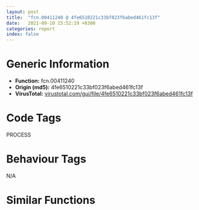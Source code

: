 ```yaml
---
layout: post
title:  "fcn.00411240 @ 4fe6510221c33bf023f6abed461fc13f"
date:   2021-09-10 15:52:19 +0300
categories: report
index: false
---
```


# Generic Information
- **Function:** fcn.00411240
- **Origin (md5):** 4fe6510221c33bf023f6abed461fc13f
- **VirusTotal:** [virustotal.com/gui/file/4fe6510221c33bf023f6abed461fc13f][virustotal_ref]

# Code Tags
<span class="tag" id="PROCESS">PROCESS</span>


# Behaviour Tags
<span class="bhv-tag" id="na">N/A</span>

# Similar Functions
<script type="text/javascript" src="https://www.gstatic.com/charts/loader.js"></script>
<script type="text/javascript">

    google.charts.load('current', {'packages':['corechart']});
    google.charts.setOnLoadCallback(drawChart);

    function drawChart() {
    var data = new google.visualization.DataTable();
        data.addColumn('number', 'X');
        data.addColumn('number', 'Y');
        data.addColumn({type: 'string', role: 'tooltip', 'p': {'html': true}});
        data.addColumn({'type': 'string', 'role': 'style'});
        
        data.addRows([
    [0, 0, '<b><a href="/report/fcn.00411240@4fe6510221c33bf023f6abed461fc13f">fcn.00411240</a><br>@4fe6510221c33bf023f6abed461fc13f</b><br>', 'point { fill-color: #e0440e; }'],

        ]);

    var options = {
        title: 'Similarity Plot',
        legend: 'none',
        colors: ['#dedbd9', '#e6693e', '#ec8f6e', '#f3b49f', '#f6c7b6'],
        tooltip: {isHtml: true, trigger: 'both'},
        explorer: {
        actions: ["dragToZoom", "rightClickToReset"],
        },
        chartArea: {
        width: '80%',
        height: '80%'
        },
        width: '100%',
        height: '100%'
    };

    var chart = new google.visualization.ScatterChart(document.getElementById('chart_div'));

    chart.draw(data, options);
    }
    
</script>


<div id="chart_div" style="width: 100%px; height: 100%;"></div>

# Disassembled Code
{% highlight nasm %}

mov al, byte[esp+8]
mov dl, byte[esp+4]
sub esp, 0x10
push ebp
mov ebp, dword[esp+0x20]
cmp al, dl
je 0x411937
mov cl, dl
or cl, al
test al, 3
push ebx
sete bl
mov byte[esp+9], bl
test dl, 3
jne 0x41127d
cmp dword[0x4c53f0], 3
jne 0x411279
test dl, 8
jne 0x41127d
mov dl, 1
jmp 0x41127f
xor dl, dl
test bl, bl
je 0x41128b
test al, 0x3c
jne 0x41128b
mov bl, 1
jmp 0x41128d
xor bl, bl
mov byte[esp+0xe], bl
test dl, dl
je 0x4112a0
test byte[esp+0x1c], 0x3c
jne 0x4112a0
xor al, al
jmp 0x4112a2
mov al, 1
test bl, bl
je 0x4112b3
xor bl, bl
cmp al, bl
je 0x4112b5
mov byte[esp+0xc], 1
jmp 0x4112b9
xor bl, bl
mov byte[esp+0xc], bl
cmp byte[esp+9], bl
je 0x41130b
cmp dl, bl
jne 0x41130b
mov byte[esp+0xd], 1
mov byte[esp+0xb], 1
mov al, byte[esp+0x28]
cmp al, bl
je 0x4112e5
cmp byte[esp+9], 0
je 0x4112e5
mov byte[esp+0xa], 1
test dl, dl
jne 0x4112ea
mov byte[esp+0xa], 0
test al, al
je 0x411323
cmp dword[0x4c7f18], 2
je 0x411323
cmp byte[esp+9], 0
je 0x411323
test dl, dl
je 0x411323
test cl, 0x3c
jne 0x411323
mov bl, 1
jmp 0x411325
mov al, 0xc
mov byte[esp+0xd], bl
test byte[esp+0x20], al
jne 0x41131d
test byte[esp+0x1c], al
jne 0x4112c8
mov byte[esp+0xb], bl
jmp 0x4112cd
xor bl, bl
mov cl, byte[esp+0x20]
mov al, cl
and al, 0x40
je 0x41133b
test byte[esp+0x1c], 0x40
mov byte[esp+0x11], 1
je 0x411340
mov byte[esp+0x11], 0
mov dl, cl
and dl, 0x80
mov byte[esp+0x15], dl
je 0x411357
test byte[esp+0x1c], 0x80
mov byte[esp+0x12], 1
je 0x41135c
mov byte[esp+0x12], 0
mov dl, cl
and dl, 4
mov byte[esp+0x16], dl
je 0x411373
test byte[esp+0x1c], 4
mov byte[esp+0x13], 1
je 0x411378
mov byte[esp+0x13], 0
mov dl, cl
and dl, 8
mov byte[esp+0x17], dl
mov dl, byte[esp+0x1c]
je 0x411391
mov byte[esp+0x14], 1
test dl, 8
je 0x411396
mov byte[esp+0x14], 0
test cl, 0x10
je 0x4113a5
mov byte[esp+0xf], 1
test dl, 0x10
je 0x4113aa
mov byte[esp+0xf], 0
test cl, 0x20
je 0x4113b9
mov byte[esp+0x10], 1
test dl, 0x20
je 0x4113be
mov byte[esp+0x10], 0
cmp byte[esp+0x11], 0
je 0x41140b
cmp byte[esp+0xc], 0
jne 0x411461
cmp byte[esp+0xe], 0
je 0x411400
cmp byte[esp+0x2c], 0
je 0x411400
cmp dword[0x4c7f18], 2
je 0x411400
movzx eax, byte[0x4c2385]
push esi
push 0
push 0
push 0
push eax
push 2
call fcn.0040f3b0
add esp, 0x18
push esi
push 0
push 0
push 0
push 0x5b
jmp 0x411457
test al, al
jne 0x411461
test dl, 0x40
je 0x411461
test bl, bl
je 0x411431
movzx ecx, byte[0x4c2385]
push esi
push 0
push 0
push 0
push ecx
push 0
call fcn.0040f3b0
add esp, 0x18
push esi
push 0
push 0
push 0
push 0x5b
push 0
call fcn.0040f3b0
add esp, 0x18
test bl, bl
je 0x411461
movzx edx, byte[0x4c2385]
push esi
push 0
push 0
push 0
push edx
push 1
call fcn.0040f3b0
add esp, 0x18
cmp byte[esp+0x12], 0
je 0x4114ae
cmp byte[esp+0xc], 0
jne 0x411509
cmp byte[esp+0xe], 0
je 0x4114a3
cmp byte[esp+0x2c], 0
je 0x4114a3
cmp dword[0x4c7f18], 2
je 0x4114a3
movzx eax, byte[0x4c2385]
push esi
push 0
push 0
push 0
push eax
push 2
call fcn.0040f3b0
add esp, 0x18
push esi
push 0
push 0
push 0
push 0x5c
jmp 0x4114ff
cmp byte[esp+0x15], 0
jne 0x411509
test byte[esp+0x1c], 0x80
je 0x411509
test bl, bl
je 0x4114d9
movzx ecx, byte[0x4c2385]
push esi
push 0
push 0
push 0
push ecx
push 0
call fcn.0040f3b0
add esp, 0x18
push esi
push 0
push 0
push 0
push 0x5c
push 0
call fcn.0040f3b0
add esp, 0x18
test bl, bl
je 0x411509
movzx edx, byte[0x4c2385]
push esi
push 0
push 0
push 0
push edx
push 1
call fcn.0040f3b0
add esp, 0x18
cmp byte[esp+0xb], 0
je 0x41154a
cmp byte[esp+0xf], 0
je 0x41152d
push esi
push 0
push 0
push 0
push 0xa0
push 1
call fcn.0040f3b0
add esp, 0x18
cmp byte[esp+0x10], 0
je 0x41154a
push esi
push 0
push 0
push 0
push 0xa1
push 1
call fcn.0040f3b0
add esp, 0x18
cmp byte[esp+0x13], 0
je 0x4115c6
cmp byte[esp+0xd], 0
jne 0x411595
cmp byte[esp+9], 0
je 0x41157f
cmp byte[esp+0x2c], 0
je 0x41157f
movzx eax, byte[0x4c2385]
push esi
push 0
push 0
push 0
push eax
push 2
call fcn.0040f3b0
add esp, 0x18
push esi
push 0
push 0
push 0
push 0xa4
push 1
call fcn.0040f3b0
add esp, 0x18
mov bl, byte[esp+0x1c]
cmp byte[esp+0x14], 0
je 0x411683
cmp byte[esp+0xd], 0
je 0x411631
cmp dword[0x4c53f0], 3
jne 0x411738
and byte[esp+0x20], 0xfe
jmp 0x411668
cmp byte[esp+0x16], 0
mov bl, byte[esp+0x1c]
jne 0x411599
test bl, 4
je 0x411599
cmp byte[esp+0xa], 0
je 0x4115f6
movzx ecx, byte[0x4c2385]
push esi
push 0
push 0
push 0
push ecx
push 0
call fcn.0040f3b0
add esp, 0x18
push esi
push 0
push 0
push 0
push 0xa4
push 0
call fcn.0040f3b0
add esp, 0x18
cmp byte[esp+0xa], 0
je 0x411599
movzx edx, byte[0x4c2385]
push esi
push 0
push 0
push 0
push edx
push 1
call fcn.0040f3b0
add esp, 0x18
jmp 0x411599
cmp dword[0x4c53f0], 3
jne 0x411641
and byte[esp+0x20], 0xfe
jmp 0x411668
cmp byte[esp+9], 0
je 0x411668
cmp byte[esp+0x2c], 0
je 0x411668
movzx eax, byte[0x4c2385]
push esi
push 0
push 0
push 0
push eax
push 2
call fcn.0040f3b0
add esp, 0x18
push esi
push 0
push 0
push 0
push 0xa5
push 1
call fcn.0040f3b0
add esp, 0x18
jmp 0x411738
cmp byte[esp+0x17], 0
jne 0x411738
test bl, 8
je 0x411738
cmp byte[esp+0xa], 0
je 0x4116eb
cmp dword[0x4c53f0], 3
je 0x4116f4
movzx ecx, byte[0x4c2385]
push esi
push 0
push 0
push 0
push ecx
push 0
call fcn.0040f3b0
push esi
push 0
push 0
push 0
push 0xa5
push 0
call fcn.0040f3b0
movzx edx, byte[0x4c2385]
push esi
push 0
push 0
push 0
push edx
push 1
call fcn.0040f3b0
add esp, 0x48
jmp 0x411738
cmp dword[0x4c53f0], 3
jne 0x411711
test byte[esp+0x20], 1
je 0x411711
push esi
push 0
push 0
push 0
push 0xa2
push 1
call fcn.0040f3b0
add esp, 0x18
push esi
push 0
push 0
push 0
push 0xa5
push 0
call fcn.0040f3b0
add esp, 0x18
cmp dword[0x4c53f0], 3
jne 0x411738
or byte[esp+0x20], 1
or bl, 1
mov al, byte[esp+0x20]
and al, 1
je 0x411763
test bl, 1
jne 0x411763
test bl, 8
je 0x411753
cmp dword[0x4c53f0], 3
je 0x411763
push esi
push 0
push 0
push 0
push 0xa2
push 1
jmp 0x41177a
test al, al
jne 0x411782
test bl, 1
je 0x411782
push esi
push 0
push 0
push 0
push 0xa2
push 0
call fcn.0040f3b0
add esp, 0x18
mov al, byte[esp+0x20]
and al, 2
je 0x41179f
test bl, 2
jne 0x41179f
push esi
push 0
push 0
push 0
push 0xa3
push 1
jmp 0x4117b6
test al, al
jne 0x4117be
test bl, 2
je 0x4117be
push esi
push 0
push 0
push 0
push 0xa3
push 0
call fcn.0040f3b0
add esp, 0x18
cmp byte[esp+0xf], 0
je 0x4117dc
cmp byte[esp+0xb], 0
jne 0x4117dc
push esi
push 0
push 0
push 0
push 0xa0
push 1
jmp 0x4117f6
test byte[esp+0x20], 0x10
jne 0x4117fe
test bl, 0x10
je 0x4117fe
push esi
push 0
push 0
push 0
push 0xa0
push 0
call fcn.0040f3b0
add esp, 0x18
cmp byte[esp+0x10], 0
je 0x41181c
cmp byte[esp+0xb], 0
jne 0x41181c
push esi
push 0
push 0
push 0
push 0xa1
push 1
jmp 0x411836
test byte[esp+0x20], 0x20
jne 0x41183e
test bl, 0x20
je 0x41183e
push esi
push 0
push 0
push 0
push 0xa1
push 0
call fcn.0040f3b0
add esp, 0x18
cmp byte[esp+0xc], 0
pop ebx
je 0x41187a
cmp byte[esp+0xd], 0
je 0x411860
push esi
push 0
push 0
push 0
push 0x5b
push 1
call fcn.0040f3b0
add esp, 0x18
cmp byte[esp+0xe], 0
je 0x41187a
push esi
push 0
push 0
push 0
push 0x5c
push 1
call fcn.0040f3b0
add esp, 0x18
cmp byte[esp+9], 0
je 0x4118c4
cmp byte[esp+0xf], 0
je 0x41189e
push esi
push 0
push 0
push 0
push 0xa4
push 1
call fcn.0040f3b0
add esp, 0x18
cmp byte[esp+0x10], 0
je 0x4118c4
cmp dword[0x4c53f0], 3
je 0x4118c4
push esi
push 0
push 0
push 0
push 0xa5
push 1
call fcn.0040f3b0
add esp, 0x18
cmp dword[0x4c7f18], 2
jne 0x4118d7
mov eax, dword[0x4c28ec]
mov eax, dword[eax+0x68]
jmp 0x4118e0
mov ecx, dword[0x4c28ec]
mov eax, dword[ecx+0x64]
cmp eax, 0xffffffff
jle 0x4118f3
push eax
call fcn.00410e40
add esp, 4
pop ebp
add esp, 0x10
ret
test ebp, ebp
je 0x411937
cmp dword[0x4c65e8], 0
je 0x411906
push 1
push 0
jmp 0x41191b
push 0
push ebp
call dword[sym.imp.USER32.dll_GetWindowThreadProcessId]
cmp eax, dword[0x4c85cc]
jne 0x411937
push 1
push 0xffffffffffffffff
mov dword[0x4c28b4], 0
call fcn.00401340
mov dword[0x4c28b4], 1
add esp, 8
pop ebp
add esp, 0x10
ret

{% endhighlight %}

[virustotal_ref]: https://www.virustotal.com/gui/file/4fe6510221c33bf023f6abed461fc13f